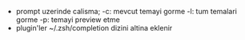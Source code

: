* prompt uzerinde calisma;
-c: mevcut temayi gorme
-l: tum temalari gorme
-p: temayi preview etme
* plugin'ler ~/.zsh/completion dizini altina eklenir

